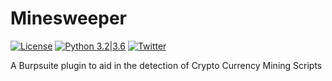 # Minesweeper
[![License](https://img.shields.io/badge/license-GPL3-_red.svg)](https://www.gnu.org/licenses/gpl-3.0.en.html)
[![Python 3.2|3.6](https://img.shields.io/badge/python-3.2|3.6-green.svg)](https://www.python.org/)
[![Twitter](https://img.shields.io/badge/twitter-@codingo__-blue.svg)](https://twitter.com/codingo_)

A Burpsuite plugin to aid in the detection of Crypto Currency Mining Scripts
